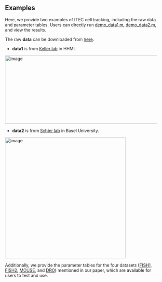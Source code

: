 ## Examples

Here, we provide two examples of ITEC cell tracking, including the raw data and parameter tables. Users can directly run [demo_data1.m](demo_data1.m), [demo_data2.m](demo_data2.m), and view the results.

The raw **data** can be downloaded from [here](https://data.mendeley.com/datasets/tvpnf435jp/1).

* **data1** is from [Keller lab](https://www.janelia.org/lab/keller-lab) in HHMI.

<img width="638" height="226" alt="image" src="https://github.com/user-attachments/assets/d28469f7-7e40-4299-a414-000859883fee" />



* **data2** is from [Schier lab](https://schierlab.biozentrum.unibas.ch/) in Basel University.

<img width="400" height="400" alt="image" src="https://github.com/user-attachments/assets/2a9a46f7-328b-4c9e-ba4d-5961b897d1e2" />



Additionally, we provide the parameter tables for the four datasets ([FISH1](params_FISH1.csv), [FISH2](params_FISH2.csv), [MOUSE](params_MOUSE.csv), and [DRO](params_DRO.csv)) mentioned in our paper, which are available for users to test and use.
